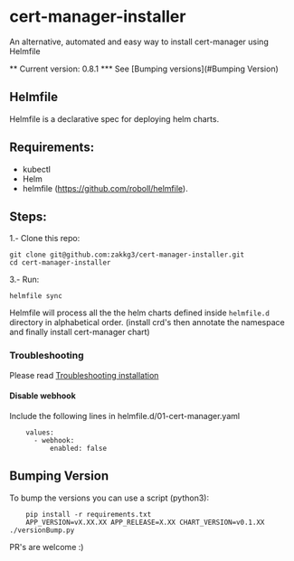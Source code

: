 # cert-manager-installer

An alternative, automated and easy way to install cert-manager using Helmfile

** Current version: 0.8.1 *** See [Bumping versions](#Bumping Version)


## Helmfile

Helmfile is a declarative spec for deploying helm charts.

## Requirements:

 * kubectl
 * Helm
 * helmfile (https://github.com/roboll/helmfile).
 
## Steps:
 
1.- Clone this repo:

    git clone git@github.com:zakkg3/cert-manager-installer.git
    cd cert-manager-installer
    
3.- Run:

    helmfile sync


Helmfile will process all the the helm charts defined inside `helmfile.d` directory in alphabetical order. (install crd's then annotate the namespace and finally install cert-manager chart)


### Troubleshooting

Please read [Troubleshooting installation](https://docs.cert-manager.io/en/latest/getting-started/troubleshooting.html)

#### Disable webhook

Include the following lines in  helmfile.d/01-cert-manager.yaml

        values:
          - webhook:
              enabled: false


## Bumping Version

To bump the versions you can use a script (python3):

        pip install -r requirements.txt
        APP_VERSION=vX.XX.XX APP_RELEASE=X.XX CHART_VERSION=v0.1.XX ./versionBump.py

PR's are welcome :)
